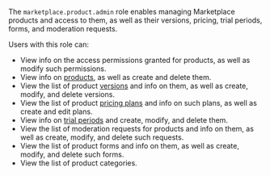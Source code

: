 The `marketplace.product.admin` role enables managing Marketplace products and access to them, as well as their versions, pricing, trial periods, forms, and moderation requests.

Users with this role can:
* View info on the access permissions granted for products, as well as modify such permissions.
* View info on [products](../../../marketplace/concepts/product.md), as well as create and delete them.
* View the list of product [versions](../../../marketplace/concepts/version.md) and info on them, as well as create, modify, and delete versions.
* View the list of product [pricing plans](../../../marketplace/concepts/tariff.md) and info on such plans, as well as create and edit plans.
* View info on [trial periods](../../../marketplace/concepts/trial-period.md) and create, modify, and delete them.
* View the list of moderation requests for products and info on them, as well as create, modify, and delete such requests.
* View the list of product forms and info on them, as well as create, modify, and delete such forms.
* View the list of product categories.